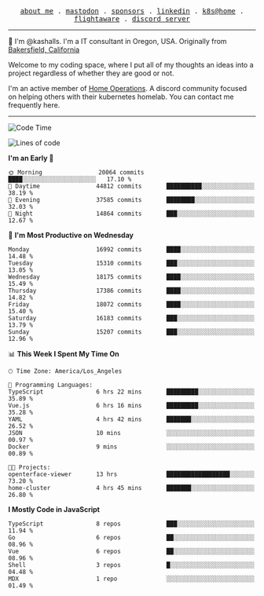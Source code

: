 <p align="center">
  <samp>
    <a href="https://jordanjones.org/">about me</a> .
    <a rel="me" href="https://mastodon.social/@kashall">mastodon</a> .
    <a href="https://github.com/sponsors/kashalls">sponsors</a> .
    <a href="https://linkedin.com/in/jordpjones">linkedin</a> .
    <a href="https://github.com/kashalls/home-cluster">k8s@home</a> .
    <a href="https://flightaware.com/adsb/stats/user/kashalls">flightaware</a> .
    <a href="https://discord.gg/V2WrCfqba9">discord server</a>
  </samp>
</p>

----------------------------------------------------------------

:wave: I'm @kashalls. I'm a IT consultant in Oregon, USA. Originally from [Bakersfield, California](https://maps.app.goo.gl/QQMtywTWghpXB6Tu6)

Welcome to my coding space, where I put all of my thoughts an ideas into a project regardless of whether they are good or not.

I'm an active member of [Home Operations](https://discord.gg/home-operations). A discord community focused on helping others with their kubernetes homelab. You can contact me frequently here.

----------------------------------------------------------------
<!--START_SECTION:waka-->
![Code Time](http://img.shields.io/badge/Code%20Time-2%2C126%20hrs%2015%20mins-blue)

![Lines of code](https://img.shields.io/badge/From%20Hello%20World%20I%27ve%20Written-12.9%20million%20lines%20of%20code-blue)

**I'm an Early 🐤** 

```text
🌞 Morning                20064 commits       ████░░░░░░░░░░░░░░░░░░░░░   17.10 % 
🌆 Daytime                44812 commits       ██████████░░░░░░░░░░░░░░░   38.19 % 
🌃 Evening                37585 commits       ████████░░░░░░░░░░░░░░░░░   32.03 % 
🌙 Night                  14864 commits       ███░░░░░░░░░░░░░░░░░░░░░░   12.67 % 
```
📅 **I'm Most Productive on Wednesday** 

```text
Monday                   16992 commits       ████░░░░░░░░░░░░░░░░░░░░░   14.48 % 
Tuesday                  15310 commits       ███░░░░░░░░░░░░░░░░░░░░░░   13.05 % 
Wednesday                18175 commits       ████░░░░░░░░░░░░░░░░░░░░░   15.49 % 
Thursday                 17386 commits       ████░░░░░░░░░░░░░░░░░░░░░   14.82 % 
Friday                   18072 commits       ████░░░░░░░░░░░░░░░░░░░░░   15.40 % 
Saturday                 16183 commits       ███░░░░░░░░░░░░░░░░░░░░░░   13.79 % 
Sunday                   15207 commits       ███░░░░░░░░░░░░░░░░░░░░░░   12.96 % 
```


📊 **This Week I Spent My Time On** 

```text
🕑︎ Time Zone: America/Los_Angeles

💬 Programming Languages: 
TypeScript               6 hrs 22 mins       █████████░░░░░░░░░░░░░░░░   35.89 % 
Vue.js                   6 hrs 16 mins       █████████░░░░░░░░░░░░░░░░   35.28 % 
YAML                     4 hrs 42 mins       ███████░░░░░░░░░░░░░░░░░░   26.52 % 
JSON                     10 mins             ░░░░░░░░░░░░░░░░░░░░░░░░░   00.97 % 
Docker                   9 mins              ░░░░░░░░░░░░░░░░░░░░░░░░░   00.89 % 

🐱‍💻 Projects: 
openterface-viewer       13 hrs              ██████████████████░░░░░░░   73.20 % 
home-cluster             4 hrs 45 mins       ███████░░░░░░░░░░░░░░░░░░   26.80 % 
```

**I Mostly Code in JavaScript** 

```text
TypeScript               8 repos             ███░░░░░░░░░░░░░░░░░░░░░░   11.94 % 
Go                       6 repos             ██░░░░░░░░░░░░░░░░░░░░░░░   08.96 % 
Vue                      6 repos             ██░░░░░░░░░░░░░░░░░░░░░░░   08.96 % 
Shell                    3 repos             █░░░░░░░░░░░░░░░░░░░░░░░░   04.48 % 
MDX                      1 repo              ░░░░░░░░░░░░░░░░░░░░░░░░░   01.49 % 
```




<!--END_SECTION:waka-->